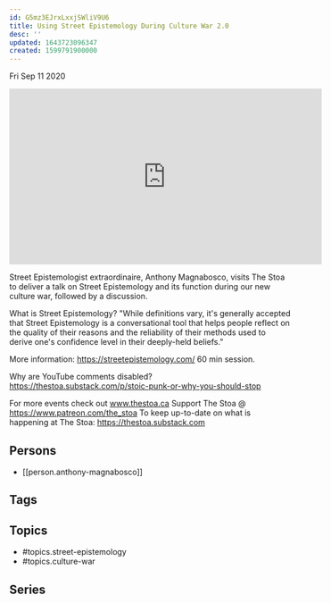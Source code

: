 ```yaml
---
id: G5mz3EJrxLxxjSWliV9U6
title: Using Street Epistemology During Culture War 2.0
desc: ''
updated: 1643723096347
created: 1599791900000
---
```





Fri Sep 11 2020

<iframe width="560" height="315" src="https://www.youtube.com/embed/rO8mHwL2Rr8" title="Using Street Epistemology During Culture War 2.0 w/ Anthony Magnabosco" frameborder="0" allow="accelerometer; autoplay; clipboard-write; encrypted-media; gyroscope; picture-in-picture" allowfullscreen ></iframe>

Street Epistemologist extraordinaire, Anthony Magnabosco, visits The Stoa to deliver a talk on Street Epistemology and its function during our new culture war, followed by a discussion. 

What is Street Epistemology? "While definitions vary, it's generally accepted that Street Epistemology is a conversational tool that helps people reflect on the quality of their reasons and the reliability of their methods used to derive one's confidence level in their deeply-held beliefs." 

More information: https://streetepistemology.com/
60 min session. 

Why are YouTube comments disabled? https://thestoa.substack.com/p/stoic-punk-or-why-you-should-stop

For more events check out www.thestoa.ca
Support The Stoa @ https://www.patreon.com/the_stoa
To keep up-to-date on what is happening at The Stoa: https://thestoa.substack.com

## Persons

- [[person.anthony-magnabosco]]

## Tags



## Topics

- #topics.street-epistemology
- #topics.culture-war

## Series



